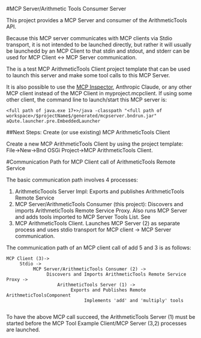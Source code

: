 #MCP Server/Arithmetic Tools Consumer Server

This project provides a MCP Server and consumer of the ArithmeticTools API.

Because this MCP server communicates with MCP clients via Stdio transport, it is not intended to be 
launched directly, but rather it will usually be launchedd by an MCP Client to that stdin and
stdout, and stderr can be used for MCP Client <-> MCP Server communication.  

The is a test MCP ArithmeticTools Client project template that can be used to launch this
server and make some tool calls to this MCP Server.

It is also possible to use the [MCP Inspector](https://github.com/modelcontextprotocol/inspector), Anthropic Claude, or any other MCP client instead of the MCP Client in myproject.mcpclient.  If using some other client, the command line to launch/start
this MCP server is:

```
<full path of java.exe 17+>/java -classpath "<full path of workspace>/$projectName$/generated/mcpserver.bndrun.jar" 
aQute.launcher.pre.EmbeddedLauncher
```

##Next Steps:  Create (or use existing) MCP ArithmeticTools Client

Create a new MCP ArithmeticTools Client by using the project template:  File->New->Bnd OSGi Project->MCP ArithmeticTools Client.

#Communication Path for MCP Client call of ArithmeticTools Remote Service

The basic communication path involves 4 processes:

1.  ArithmeticToools Server Impl:  Exports and publishes ArithmeticTools Remote Service
2.  MCP Server/ArithmeticTools Consumer (this project):  Discovers and imports ArithmeticTools Remote Service Proxy.  Also runs MCP Server and adds tools imported to MCP Server Tools List.  See 
3.  MCP ArithmeticTools Client. Launches MCP Server (2) as separate process and uses stdio transport for MCP client -> MCP Server communication.

The communication path of an MCP client call of add 5 and 3 is as follows:

```
MCP Client (3)-> 
     Stdio -> 
          MCP Server/ArithmeticTools Consumer (2) ->
               Discovers and Imports ArithmeticTools Remote Service Proxy ->
                   ArithmeticTools Server (1) ->
                        Exports and Publishes Remote ArithmeticToolsComponent
                             Implements 'add' and 'multiply' tools
                        					
```
To have the above MCP call succeed, the ArithmeticTools Server (1) must be started before the MCP Tool Example Client/MCP Server (3,2) processes are launched.  


